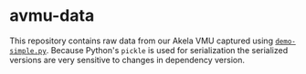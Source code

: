 # avmu-data
This repository contains raw data from our Akela VMU captured using [`demo-simple.py`](umd-afrl/avmu/demo-simple.py). Because Python's `pickle` is used for serialization the serialized versions are very sensitive to changes in dependency version.